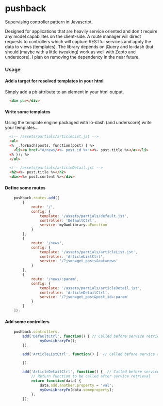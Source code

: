pushback
========

Supervising controller pattern in Javascript. 

Designed for applications that are heavily service oriented and don't require any model capabilites on the client-side. A route manager will direct requests to controllers which will capture RESTful services and apply the data to views (templates). The library depends on jQuery and lo-dash (but should (maybe with a little tweaking) work as well with Zepto and underscore). I plan on removing the dependency in the near future.

### Usage

#### Add a target for resolved templates in your html

Simply add a pb attribute to an element in your html output.

```html
  <div pb></div>
```

#### Write some templates

Using the template engine packaged with lo-dash (and underscore) write your templates...

```html
  <!-- /assets/partials/articleList.jst -->
  <ul>
  <% _.forEach(posts, function(post) { %>
    <li><a href="#/news/<%- post.id %>"><%- post.title %></a></li>
  <% }); %>
  </ul>
```

```html
  <!-- /assets/partials/articleDetail.jst -->
  <h2><%- post.title %></h2>
  <div><%= post.content %></div>
```

#### Define some routes

```javascript
	pushback.routes.add([
		{
			route: '/', 
			config: {
				template: '/assets/partials/default.jst',
				controller: 'DefaultCtrl',
				service: myOwnLibrary.aFunction
			}
		},
		{
			route: '/news', 
			config: {
				template: '/assets/partials/articleList.jst',
				controller: 'ArticleListCtrl',
				service: '/?json=get_posts&cat=news'
			}
		},
		{
			route: '/news/:param', 
			config: {
				template: '/assets/partials/articleDetail.jst',
				controller: 'ArticleDetailCtrl',
				service: '/?json=get_post&post_id=:param' 
			}
		}
	]);
```

#### Add some controllers

```javascript
	pushback.controllers.
		add('DefaultCtrl', function() { // Called before service retrieval
	    		myOwnLibraryFn();
		}).

		add('ArticleListCtrl', function() {  // Called before service retrieval
			
		}).

		add('ArticleDetailCtrl', function() {  // Called before service retrieval
			// Return function to be called after service retrieval
			return function(data) {
				data.add.another.property = 'val';
				myOwnLibraryFn(data.someproperty);
			};
		});
```

